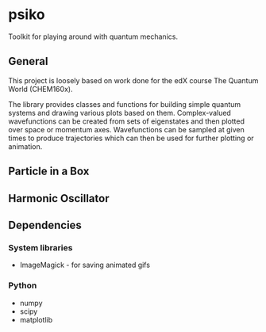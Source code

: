 # psiko

Toolkit for playing around with quantum mechanics.

## General

This project is loosely based on work done for the edX course The Quantum World (CHEM160x).

The library provides classes and functions for building simple quantum systems and drawing various plots based on them.  Complex-valued wavefunctions can be created from sets of eigenstates and then plotted over space or momentum axes.  Wavefunctions can be sampled at given times to produce trajectories which can then be used for further plotting or animation.

## Particle in a Box

## Harmonic Oscillator

## Dependencies

### System libraries

* ImageMagick - for saving animated gifs

### Python

* numpy
* scipy
* matplotlib
